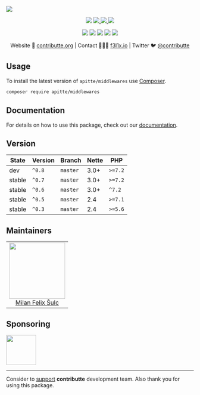 ![](https://heatbadger.now.sh/github/readme/apitte/middlewares/)

<p align=center>
  <a href="https://github.com/apitte/middlewares/actions"><img src="https://badgen.net/github/checks/apitte/middlewares/master?cache=300"></a>
  <a href="https://coveralls.io/r/apitte/middlewares"> <img src="https://badgen.net/coveralls/c/github/apitte/middlewares?cache=300"> </a>
  <a href="https://packagist.org/packages/apitte/middlewares"> <img src="https://badgen.net/packagist/dm/apitte/middlewares"> </a>
  <a href="https://packagist.org/packages/apitte/middlewares"> <img src="https://badgen.net/packagist/v/apitte/middlewares"> </a>
</p>
<p align=center>
  <a href="https://packagist.org/packages/apitte/middlewares"><img src="https://badgen.net/packagist/php/apitte/middlewares"></a>
  <a href="https://github.com/apitte/middlewares"><img src="https://badgen.net/github/license/apitte/middlewares"></a>
  <a href="https://bit.ly/ctteg"><img src="https://badgen.net/badge/support/gitter/cyan"></a>
  <a href="https://bit.ly/cttfo"><img src="https://badgen.net/badge/support/forum/yellow"></a>
  <a href="https://contributte.org/partners.html"><img src="https://badgen.net/badge/become/a%20patron/F96854"></a>
<p>

<p align=center>
Website 🚀 <a href="https://contributte.org">contributte.org</a> | Contact 👨🏻‍💻 <a href="https://f3l1x.io">f3l1x.io</a> | Twitter 🐦 <a href="https://twitter.com/contributte">@contributte</a>
</p>

## Usage

To install the latest version of `apitte/middlewares` use [Composer](https://getcomposer.com).

```bash
composer require apitte/middlewares
```

## Documentation

For details on how to use this package, check out our [documentation](.docs).

## Version

| State       | Version | Branch   | Nette | PHP     |
|-------------|---------|----------|-------|---------|
| dev         | `^0.8`  | `master` | 3.0+  | `>=7.2` |
| stable      | `^0.7`  | `master` | 3.0+  | `>=7.2` |
| stable      | `^0.6`  | `master` | 3.0+  | `^7.2`  |
| stable      | `^0.5`  | `master` | 2.4   | `>=7.1` |
| stable      | `^0.3`  | `master` | 2.4   | `>=5.6` |

## Maintainers

<table>
  <tbody>
    <tr>
      <td align="center">
        <a href="https://github.com/f3l1x">
            <img width="150" height="150" src="https://avatars2.githubusercontent.com/u/538058?v=3&s=150">
        </a>
        </br>
        <a href="https://github.com/f3l1x">Milan Felix Šulc</a>
      </td>
    </tr>
  </tbody>
</table>

## Sponsoring

<a href="https://github.com/tlapnet">
  <img width="80" height="80" src="https://avatars1.githubusercontent.com/u/22914186?s=80&v=4">
</a>

-----

Consider to [support](https://contributte.com/partners) **contributte** development team.
Also thank you for using this package.
